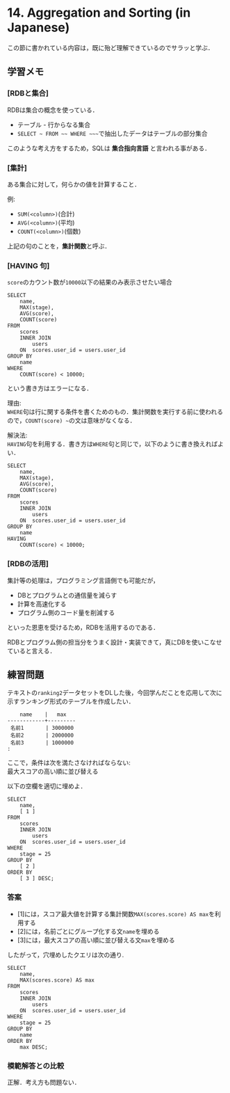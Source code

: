 # 14. Aggregation and Sorting (in Japanese)

この節に書かれている内容は，既に殆ど理解できているのでサラッと学ぶ．

## 学習メモ

### [RDBと集合]

RDBは集合の概念を使っている．<br>
- テーブル - 行からなる集合
- `SELECT ~ FROM ~~ WHERE ~~~`で抽出したデータはテーブルの部分集合

このような考え方をするため，SQLは **集合指向言語** と言われる事がある．

### [集計]

ある集合に対して，何らかの値を計算すること．

例:<br>
- `SUM(<column>)`(合計)
- `AVG(<column>)`(平均)
- `COUNT(<column>)`(個数)

上記の句のことを，**集計関数**と呼ぶ．

### [HAVING 句]

`score`のカウント数が`10000`以下の結果のみ表示させたい場合

```
SELECT
    name,
    MAX(stage),
    AVG(score),
    COUNT(score)
FROM
    scores
    INNER JOIN
        users
    ON  scores.user_id = users.user_id
GROUP BY
    name
WHERE
    COUNT(score) < 10000;
```

という書き方はエラーになる．

理由:<br>
`WHERE`句は行に関する条件を書くためのもの．集計関数を実行する前に使われるので，`COUNT(score) ~`の文は意味がなくなる．

解決法:<br>
`HAVING`句を利用する．書き方は`WHERE`句と同じで，以下のように書き換えればよい．

```
SELECT
    name,
    MAX(stage),
    AVG(score),
    COUNT(score)
FROM
    scores
    INNER JOIN
        users
    ON  scores.user_id = users.user_id
GROUP BY
    name
HAVING
    COUNT(score) < 10000;
```

### [RDBの活用]

集計等の処理は，プログラミング言語側でも可能だが，<br>
- DBとプログラムとの通信量を減らす
- 計算を高速化する
- プログラム側のコード量を削減する

といった恩恵を受けるため，RDBを活用するのである．

RDBとプログラム側の担当分をうまく設計・実装できて，真にDBを使いこなせていると言える．

## 練習問題

テキストの`ranking2`データセットをDLした後，今回学んだことを応用して次に示すランキング形式のテーブルを作成したい．

```
    name    |   max
------------+---------
 名前1       | 3000000
 名前2       | 2000000
 名前3       | 1000000
:
```

ここで，条件は次を満たさなければならない:<br>
最大スコアの高い順に並び替える

以下の空欄を適切に埋めよ．

```
SELECT
    name,
    [ 1 ]
FROM
    scores
    INNER JOIN
        users
    ON  scores.user_id = users.user_id
WHERE
    stage = 25
GROUP BY
    [ 2 ]
ORDER BY
    [ 3 ] DESC;
```

### 答案

- [1]には，スコア最大値を計算する集計関数`MAX(scores.score) AS max`を利用する
- [2]には，名前ごとにグループ化する文`name`を埋める
- [3]には，最大スコアの高い順に並び替える文`max`を埋める

したがって，穴埋めしたクエリは次の通り.

```
SELECT
    name,
    MAX(scores.score) AS max
FROM
    scores
    INNER JOIN
        users
    ON  scores.user_id = users.user_id
WHERE
    stage = 25
GROUP BY
    name
ORDER BY
    max DESC;
```

### 模範解答との比較

正解．考え方も問題ない．
